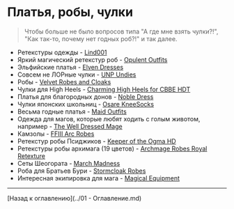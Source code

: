 # Платья, робы, чулки

> Чтобы больше не было вопросов типа "А где мне взять чулки?!", "Как так-то, почему нет годных роб?!" и так далее.

+ Ретекстуры одежды - [Lind001](http://www.nexusmods.com/skyrim/users/6129727/?tb=mods&pUp=1)
+ Яркий магический ретекстур роб - [Opulent Outfits](http://www.nexusmods.com/skyrim/mods/35002/)
+ Эльфийские платья - [Elven Dresses](http://www.nexusmods.com/skyrim/mods/39922/)
+ Совсем не ЛОРные чулки - [UNP Undies](http://www.nexusmods.com/skyrim/mods/24444/)
+ Робы - [Velvet Robes and Cloaks](http://www.nexusmods.com/skyrim/mods/49130/)
+ Чулки для High Heels - [Charming High Heels for CBBE HDT](http://www.nexusmods.com/skyrim/mods/56758/)
+ Платья для благородных донов - [Noble Dress](http://www.nexusmods.com/skyrim/mods/54793/)
+ Чулки японских школьниц - [Osare KneeSocks](http://www.nexusmods.com/skyrim/mods/27212/)
+ Весьма годные платья - [Maid Outfits](http://www.nexusmods.com/skyrim/mods/35125/)
+ Одежда для магов, которые любят ходить с голым животом, например - [The Well Dressed Mage](http://www.nexusmods.com/skyrim/mods/29469/)
+ Камзолы - [FFIII Arc Robes](http://www.nexusmods.com/skyrim/mods/45538/)
+ Ретекстур робы Псиджиков - [Keeper of the Ogma HD](http://www.nexusmods.com/skyrim/mods/34914/)
+ Ретекстуры робы архимага (19 цветов) - [Archmage Robes Royal Retexture](http://www.nexusmods.com/skyrim/mods/34170/)
+ Сеты Шеогората - [March Madness](http://www.nexusmods.com/skyrim/mods/13307/)
+ Роба для Братьев Бури - [Stormcloak Robes](http://www.nexusmods.com/skyrim/mods/27378/)
+ Интересная экипировка для мага - [Magical Equipment](http://www.nexusmods.com/skyrim/mods/26214/)

------

[Назад к оглавлению](../01 - Оглавление.md)
